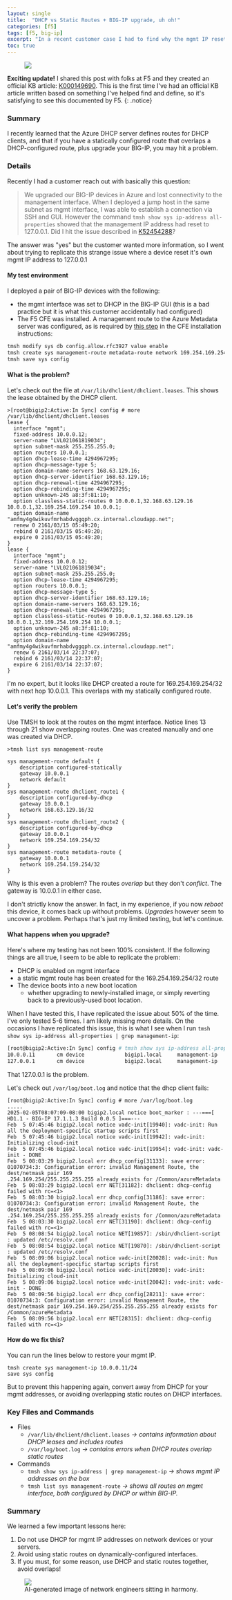 ```yaml
---
layout: single
title:  "DHCP vs Static Routes + BIG-IP upgrade, uh oh!"
categories: [f5]
tags: [f5, big-ip]
excerpt: "In a recent customer case I had to find why the mgmt IP reset to 127.0.0.1. This is what I learned" #this is a custom variable meant for a short description to be displayed on home page
toc: true
---
```


<figure>
    <a href="/assets/dhcp-static-routes/conflicting-routes.webp"><img src="/assets/dhcp-static-routes/conflicting-routes.webp"></a>
</figure>

**Exciting update!** I shared this post with folks at F5 and they created an official KB article: [K000149690](https://my.f5.com/manage/s/article/K000149690). This is the first time I've had an official KB article written based on something I've helped find and define, so it's satisfying to see this documented by F5.
{: .notice}

### Summary
I recently learned that the Azure DHCP server defines routes for DHCP clients, and that if you have a statically configured route that overlaps a DHCP-configured route, plus upgrade your BIG-IP, you may hit a problem.

### Details
Recently I had a customer reach out with basically this question:
> We upgraded our BIG-IP devices in Azure and lost connectivity to the management interface. When I deployed a jump host in the same subnet as mgmt interface, I was able to establish a connection via SSH and GUI. However the command `tmsh show sys ip-address all-properties` showed that the management IP address had reset to 127.0.0.1. Did I hit the issue described in [K52454288](https://my.f5.com/manage/s/article/K52454288)?

The answer was "yes" but the customer wanted more information, so I went about trying to replicate this strange issue where a device reset it's own mgmt IP address to 127.0.0.1

#### My test environment
I deployed a pair of BIG-IP devices with the following:

- the mgmt interface was set to DHCP in the BIG-IP GUI (this is a bad practice but it is what this customer accidentally had configured)
- The F5 CFE was installed. A management route to the Azure Metadata server was configured, as is required by [this step](https://clouddocs.f5.com/products/extensions/f5-cloud-failover/latest/userguide/azure.html#set-up-access-to-azure-s-instance-metadata-service) in the CFE installation instructions:

```bash
tmsh modify sys db config.allow.rfc3927 value enable
tmsh create sys management-route metadata-route network 169.254.169.254/32 gateway 10.0.0.1
tmsh save sys config
```

#### What is the problem?
Let's check out the file at `/var/lib/dhclient/dhclient.leases`. This shows the lease obtained by the DHCP client.

```
>[root@bigip2:Active:In Sync] config # more /var/lib/dhclient/dhclient.leases
lease {
  interface "mgmt";
  fixed-address 10.0.0.12;
  server-name "LVL021061819034";
  option subnet-mask 255.255.255.0;
  option routers 10.0.0.1;
  option dhcp-lease-time 4294967295;
  option dhcp-message-type 5;
  option domain-name-servers 168.63.129.16;
  option dhcp-server-identifier 168.63.129.16;
  option dhcp-renewal-time 4294967295;
  option dhcp-rebinding-time 4294967295;
  option unknown-245 a8:3f:81:10;
  option classless-static-routes 0 10.0.0.1,32.168.63.129.16 10.0.0.1,32.169.254.169.254 10.0.0.1;
  option domain-name "amfmy4g4wikuvfmrhabdvggqph.cx.internal.cloudapp.net";
  renew 0 2161/03/15 05:49:20;
  rebind 0 2161/03/15 05:49:20;
  expire 0 2161/03/15 05:49:20;
}
lease {
  interface "mgmt";
  fixed-address 10.0.0.12;
  server-name "LVL021061819034";
  option subnet-mask 255.255.255.0;
  option dhcp-lease-time 4294967295;
  option routers 10.0.0.1;
  option dhcp-message-type 5;
  option dhcp-server-identifier 168.63.129.16;
  option domain-name-servers 168.63.129.16;
  option dhcp-renewal-time 4294967295;
  option classless-static-routes 0 10.0.0.1,32.168.63.129.16 10.0.0.1,32.169.254.169.254 10.0.0.1;
  option unknown-245 a8:3f:81:10;
  option dhcp-rebinding-time 4294967295;
  option domain-name "amfmy4g4wikuvfmrhabdvggqph.cx.internal.cloudapp.net";
  renew 6 2161/03/14 22:37:07;
  rebind 6 2161/03/14 22:37:07;
  expire 6 2161/03/14 22:37:07;
}
```

I'm no expert, but it looks like DHCP created a route for 169.254.169.254/32 with next hop 10.0.0.1. This overlaps with my statically configured route.

#### Let's verify the problem
Use TMSH to look at the routes on the mgmt interface. Notice lines 13 through 21 show overlapping routes. One was created manually and one was created via DHCP. 

```
>tmsh list sys management-route

sys management-route default {
    description configured-statically
    gateway 10.0.0.1
    network default
}
sys management-route dhclient_route1 {
    description configured-by-dhcp
    gateway 10.0.0.1
    network 168.63.129.16/32
}
sys management-route dhclient_route2 {
    description configured-by-dhcp
    gateway 10.0.0.1
    network 169.254.169.254/32
}
sys management-route metadata-route {
    gateway 10.0.0.1
    network 169.254.159.254/32
}
```

Why is this even a problem? The routes *overlap* but they don't *conflict*. The gateway is 10.0.0.1 in either case.

I don't strictly know the answer. In fact, in my experience, if you now *reboot* this device, it comes back up without problems. *Upgrades* however seem to uncover a problem. Perhaps that's just my limited testing, but let's continue.

#### What happens when you upgrade?
Here's where my testing has not been 100% consistent. If the following things are all true, I seem to be able to replicate the problem:

- DHCP is enabled on mgmt interface
- a static mgmt route has been created for the 169.254.169.254/32 route
- The device boots into a new boot location
  - whether upgrading to newly-installed image, or simply reverting back to a previously-used boot location.

When I have tested this, I have replicated the issue about 50% of the time. I've only tested 5-6 times. I am likely missing more details. On the occasions I have replicated this issue, this is what I see when I run `tmsh show sys ip-address all-properties | grep management-ip`:

```bash
[root@bigip2:Active:In Sync] config # tmsh show sys ip-address all-properties | grep management-ip
10.0.0.11       cm device             bigip1.local     management-ip
127.0.0.1       cm device             bigip2.local     management-ip
```

That 127.0.0.1 is the problem. 

Let's check out `/var/log/boot.log` and notice that the dhcp client fails:
```
[root@bigip2:Active:In Sync] config # more /var/log/boot.log
.....
2025-02-05T08:07:09-08:00 bigip2.local notice boot_marker : ---===[ HD1.1 - BIG-IP 17.1.1.3 Build 0.0.5 ]===---
Feb  5 07:45:46 bigip2.local notice vadc-init[19940]: vadc-init: Run all the deployment-specific startup scripts first
Feb  5 07:45:46 bigip2.local notice vadc-init[19942]: vadc-init: Initializing cloud-init
Feb  5 07:45:46 bigip2.local notice vadc-init[19954]: vadc-init: vadc-init - DONE
Feb  5 08:03:29 bigip2.local err dhcp_config[31133]: save error: 01070734:3: Configuration error: invalid Management Route, the dest/netmask pair 169
.254.169.254/255.255.255.255 already exists for /Common/azureMetadata
Feb  5 08:03:29 bigip2.local err NET[31182]: dhclient: dhcp-config failed with rc=<1>
Feb  5 08:03:30 bigip2.local err dhcp_config[31186]: save error: 01070734:3: Configuration error: invalid Management Route, the dest/netmask pair 169
.254.169.254/255.255.255.255 already exists for /Common/azureMetadata
Feb  5 08:03:30 bigip2.local err NET[31190]: dhclient: dhcp-config failed with rc=<1>
Feb  5 08:08:54 bigip2.local notice NET[19857]: /sbin/dhclient-script : updated /etc/resolv.conf
Feb  5 08:08:54 bigip2.local notice NET[19870]: /sbin/dhclient-script : updated /etc/resolv.conf
Feb  5 08:09:06 bigip2.local notice vadc-init[20028]: vadc-init: Run all the deployment-specific startup scripts first
Feb  5 08:09:06 bigip2.local notice vadc-init[20030]: vadc-init: Initializing cloud-init
Feb  5 08:09:06 bigip2.local notice vadc-init[20042]: vadc-init: vadc-init - DONE
Feb  5 08:09:56 bigip2.local err dhcp_config[28211]: save error: 01070734:3: Configuration error: invalid Management Route, the dest/netmask pair 169.254.169.254/255.255.255.255 already exists for /Common/azureMetadata
Feb  5 08:09:56 bigip2.local err NET[28315]: dhclient: dhcp-config failed with rc=<1>

```

#### How do we fix this?

You can run the lines below to restore your mgmt IP.
```
tmsh create sys management-ip 10.0.0.11/24
save sys config
```

But to prevent this happening again, convert away from DHCP for your mgmt addresses, or avoiding overlapping static routes on DHCP interfaces.

### Key Files and Commands
- Files
  - `/var/lib/dhclient/dhclient.leases` *-> contains information about DHCP leases and includes routes*
  - `/var/log/boot.log` *-> contains errors when DHCP routes overlap static routes*
- Commands
  - `tmsh show sys ip-address | grep management-ip` *-> shows mgmt IP addresses on the box*
  - `tmsh list sys management-route` *-> shows all routes on mgmt interface, both configured by DHCP or within BIG-IP.*

### Summary
We learned a few important lessons here:
1. Do not use DHCP for mgmt IP addresses on network devices or your servers.
2. Avoid using static routes on dynamically-configured interfaces.
3. If you must, for some reason, use DHCP and static routes together, avoid overlaps!

<figure>
    <a href="/assets/dhcp-static-routes/network-engineers-harmony.webp"><img src="/assets/dhcp-static-routes/network-engineers-harmony.webp"></a>
    <figcaption>AI-generated image of network engineers sitting in harmony.</figcaption>
</figure>
